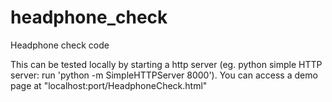 # headphone_check
Headphone check code

This can be tested locally by starting a http server (eg. python simple HTTP server: run 'python -m SimpleHTTPServer 8000'). You can access a demo page at "localhost:port/HeadphoneCheck.html"
